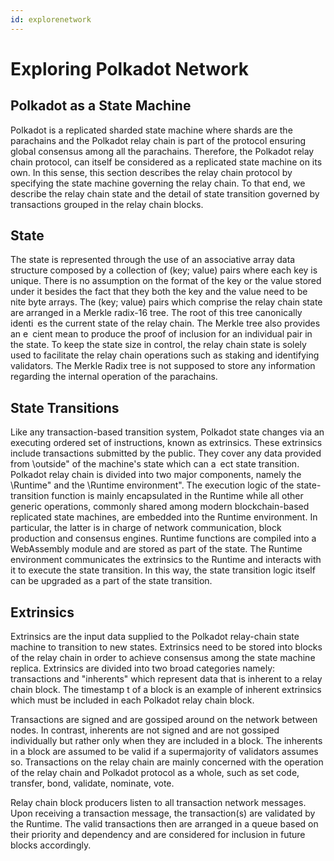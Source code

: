 ```yaml
---
id: explorenetwork
---
```


# Exploring Polkadot Network


## Polkadot as a State Machine

Polkadot is a replicated sharded state machine where shards are the parachains and the
Polkadot relay chain is part of the protocol ensuring global consensus among all the parachains.
Therefore, the Polkadot relay chain protocol, can itself be considered as a replicated state machine
on its own. In this sense, this section describes the relay chain protocol by specifying the state
machine governing the relay chain. To that end, we describe the relay chain state and the detail
of state transition governed by transactions grouped in the relay chain blocks.

## State

The state is represented through the use of an associative array data structure composed
by a collection of (key; value) pairs where each key is unique. There is no assumption on the
format of the key or the value stored under it besides the fact that they both the key and the value
need to be  nite byte arrays.
The (key; value) pairs which comprise the relay chain state are arranged in a Merkle radix-16
tree. The root of this tree canonically identi es the current state of the relay chain. The Merkle
tree also provides an e cient mean to produce the proof of inclusion for an individual pair in the
state.
To keep the state size in control, the relay chain state is solely used to facilitate the relay chain
operations such as staking and identifying validators. The Merkle Radix tree is not supposed to
store any information regarding the internal operation of the parachains.

## State Transitions

Like any transaction-based transition system, Polkadot state changes via an
executing ordered set of instructions, known as extrinsics. These extrinsics include transactions
submitted by the public. They cover any data provided from \outside" of the machine's state which
can a ect state transition. Polkadot relay chain is divided into two major components, namely the
\Runtime" and the \Runtime environment". The execution logic of the state-transition function
is mainly encapsulated in the Runtime while all other generic operations, commonly shared among
modern blockchain-based replicated state machines, are embedded into the Runtime environment.
In particular, the latter is in charge of network communication, block production and consensus
engines. Runtime functions are compiled into a WebAssembly module and are stored as part of the
state. The Runtime environment communicates the extrinsics to the Runtime and interacts with
it to execute the state transition. In this way, the state transition logic itself can be upgraded as
a part of the state transition.

## Extrinsics

Extrinsics are the input data supplied to the Polkadot relay-chain state machine to
transition to new states. Extrinsics need to be stored into blocks of the relay chain in order to
achieve consensus among the state machine replica. Extrinsics are divided into two broad categories
namely: transactions and "inherents" which represent data that is inherent to a relay chain block.
The timestamp t of a block is an example of inherent extrinsics which must be included in each
Polkadot relay chain block.

Transactions are signed and are gossiped around on the network between nodes. In contrast,
inherents are not signed and are not gossiped individually but rather only when they are included
in a block. The inherents in a block are assumed to be valid if a supermajority of validators
assumes so. Transactions on the relay chain are mainly concerned with the operation of the relay
chain and Polkadot protocol as a whole, such as set code, transfer, bond, validate, nominate,
vote.

Relay chain block producers listen to all transaction network messages. Upon receiving a
transaction message, the transaction(s) are validated by the Runtime. The valid transactions then
are arranged in a queue based on their priority and dependency and are considered for inclusion
in future blocks accordingly.